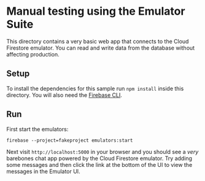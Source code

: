 # Manual testing using the Emulator Suite

This directory contains a very basic web app that connects to the
Cloud Firestore emulator. You can read and write data from the database
without affecting production.

## Setup

To install the dependencies for this sample run `npm install` inside this directory.
You will also need the [Firebase CLI](https://firebase.google.com/docs/cli).

## Run

First start the emulators:

```
firebase --project=fakeproject emulators:start 
```

Next visit `http://localhost:5000` in your browser and you should see a 
_very_ barebones chat app powered by the Cloud Firestore emulator. Try
adding some messages and then click the link at the bottom of the UI to
view the messages in the Emulator UI.

